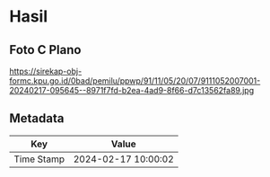 # Hasil

## Foto C Plano

https://sirekap-obj-formc.kpu.go.id/0bad/pemilu/ppwp/91/11/05/20/07/9111052007001-20240217-095645--8971f7fd-b2ea-4ad9-8f66-d7c13562fa89.jpg


## Metadata

| Key        | Value               |
| ---------- | ------------------- |
| Time Stamp | 2024-02-17 10:00:02 |



